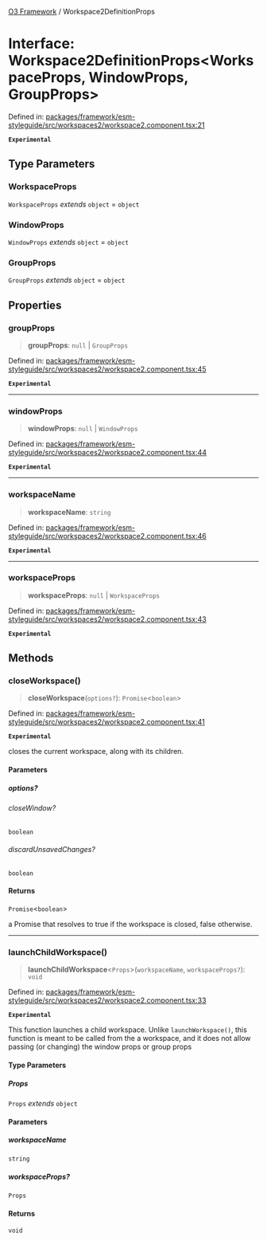 [O3 Framework](../API.md) / Workspace2DefinitionProps

# Interface: Workspace2DefinitionProps\<WorkspaceProps, WindowProps, GroupProps\>

Defined in: [packages/framework/esm-styleguide/src/workspaces2/workspace2.component.tsx:21](https://github.com/openmrs/openmrs-esm-core/blob/main/packages/framework/esm-styleguide/src/workspaces2/workspace2.component.tsx#L21)

**`Experimental`**

## Type Parameters

### WorkspaceProps

`WorkspaceProps` *extends* `object` = `object`

### WindowProps

`WindowProps` *extends* `object` = `object`

### GroupProps

`GroupProps` *extends* `object` = `object`

## Properties

### groupProps

> **groupProps**: `null` \| `GroupProps`

Defined in: [packages/framework/esm-styleguide/src/workspaces2/workspace2.component.tsx:45](https://github.com/openmrs/openmrs-esm-core/blob/main/packages/framework/esm-styleguide/src/workspaces2/workspace2.component.tsx#L45)

**`Experimental`**

***

### windowProps

> **windowProps**: `null` \| `WindowProps`

Defined in: [packages/framework/esm-styleguide/src/workspaces2/workspace2.component.tsx:44](https://github.com/openmrs/openmrs-esm-core/blob/main/packages/framework/esm-styleguide/src/workspaces2/workspace2.component.tsx#L44)

**`Experimental`**

***

### workspaceName

> **workspaceName**: `string`

Defined in: [packages/framework/esm-styleguide/src/workspaces2/workspace2.component.tsx:46](https://github.com/openmrs/openmrs-esm-core/blob/main/packages/framework/esm-styleguide/src/workspaces2/workspace2.component.tsx#L46)

**`Experimental`**

***

### workspaceProps

> **workspaceProps**: `null` \| `WorkspaceProps`

Defined in: [packages/framework/esm-styleguide/src/workspaces2/workspace2.component.tsx:43](https://github.com/openmrs/openmrs-esm-core/blob/main/packages/framework/esm-styleguide/src/workspaces2/workspace2.component.tsx#L43)

**`Experimental`**

## Methods

### closeWorkspace()

> **closeWorkspace**(`options?`): `Promise`\<`boolean`\>

Defined in: [packages/framework/esm-styleguide/src/workspaces2/workspace2.component.tsx:41](https://github.com/openmrs/openmrs-esm-core/blob/main/packages/framework/esm-styleguide/src/workspaces2/workspace2.component.tsx#L41)

**`Experimental`**

closes the current workspace, along with its children.

#### Parameters

##### options?

###### closeWindow?

`boolean`

###### discardUnsavedChanges?

`boolean`

#### Returns

`Promise`\<`boolean`\>

a Promise that resolves to true if the workspace is closed, false otherwise.

***

### launchChildWorkspace()

> **launchChildWorkspace**\<`Props`\>(`workspaceName`, `workspaceProps?`): `void`

Defined in: [packages/framework/esm-styleguide/src/workspaces2/workspace2.component.tsx:33](https://github.com/openmrs/openmrs-esm-core/blob/main/packages/framework/esm-styleguide/src/workspaces2/workspace2.component.tsx#L33)

**`Experimental`**

This function launches a child workspace. Unlike `launchWorkspace()`, this function is meant
to be called from the a workspace, and it does not allow passing (or changing)
the window props or group props

#### Type Parameters

##### Props

`Props` *extends* `object`

#### Parameters

##### workspaceName

`string`

##### workspaceProps?

`Props`

#### Returns

`void`
